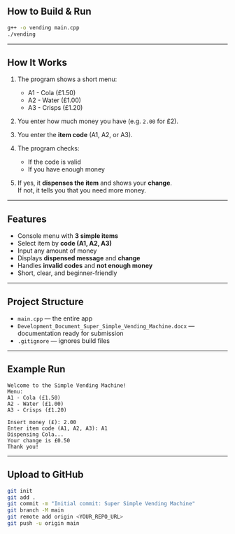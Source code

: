 
## How to Build & Run

```bash
g++ -o vending main.cpp
./vending
```

---

## How It Works

1. The program shows a short menu:
   - A1 - Cola (£1.50)
   - A2 - Water (£1.00)
   - A3 - Crisps (£1.20)

2. You enter how much money you have (e.g. `2.00` for £2).

3. You enter the **item code** (A1, A2, or A3).

4. The program checks:
   - If the code is valid
   - If you have enough money

5. If yes, it **dispenses the item** and shows your **change**.  
   If not, it tells you that you need more money.

---

## Features

- Console menu with **3 simple items**
- Select item by **code (A1, A2, A3)**
- Input any amount of money
- Displays **dispensed message** and **change**
- Handles **invalid codes** and **not enough money**
- Short, clear, and beginner-friendly

---

## Project Structure

- `main.cpp` — the entire app  
- `Development_Document_Super_Simple_Vending_Machine.docx` — documentation ready for submission  
- `.gitignore` — ignores build files

---

## Example Run

```
Welcome to the Simple Vending Machine!
Menu:
A1 - Cola (£1.50)
A2 - Water (£1.00)
A3 - Crisps (£1.20)

Insert money (£): 2.00
Enter item code (A1, A2, A3): A1
Dispensing Cola...
Your change is £0.50
Thank you!
```

---

## Upload to GitHub

```bash
git init
git add .
git commit -m "Initial commit: Super Simple Vending Machine"
git branch -M main
git remote add origin <YOUR_REPO_URL>
git push -u origin main
```
 

